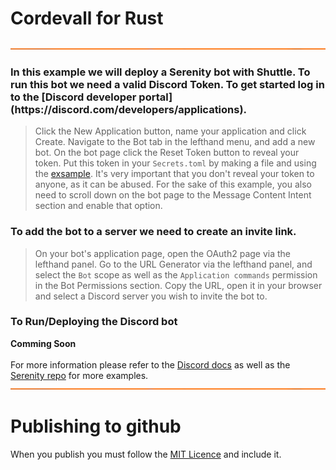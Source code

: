 # Cordevall for Rust
<!-- Divider Color ff6c00 -->



![Divider 1](assets/docs/dividers.png)

<h3>In this example we will deploy a Serenity bot with Shuttle. To run this bot we need a valid Discord Token. To get started log in to the [Discord developer portal](https://discord.com/developers/applications).
</h3>


> Click the New Application button, name your application and click Create.
> Navigate to the Bot tab in the lefthand menu, and add a new bot.
> On the bot page click the Reset Token button to reveal your token. Put this token in your `Secrets.toml` by making a file and using the [exsample](./Secrets.toml%20exsample). It's very important that you don't reveal your token to anyone, as it can be abused.
> For the sake of this example, you also need to scroll down on the bot page to the Message Content Intent section and enable that option.

<h3>To add the bot to a server we need to create an invite link.</h3>


> On your bot's application page, open the OAuth2 page via the lefthand panel.
> Go to the URL Generator via the lefthand panel, and select the `Bot` scope as well as the `Application commands` permission in the Bot Permissions section.
> Copy the URL, open it in your browser and select a Discord server you wish to invite the bot to.


<h3>To Run/Deploying the Discord bot</h3>

**Comming Soon**
<br>
<br>
For more information please refer to the [Discord docs](https://discord.com/developers/docs/getting-started) as well as the [Serenity repo](https://github.com/serenity-rs/serenity) for more examples.
![Divider 1](assets/docs/dividers.png)



# Publishing to github

When you publish you must follow the [MIT Licence](./LICENSE) and include it.
